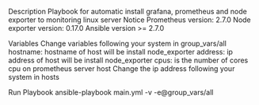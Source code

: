 Description
Playbook for automatic install grafana, prometheus and node exporter to monitoring linux server
Notice
Prometheus version: 2.7.0
Node exporter version: 0.17.0
Ansible version >= 2.7.0

Variables
Change variables following your system in group_vars/all
hostname: hostname of host will be install node_exporter
address: ip address of host will be install node_exporter
cpus: is the number of cores cpu on prometheus server host
Change the ip address following your system in hosts

Run Playbook
ansible-playbook main.yml -v -e@group_vars/all 
